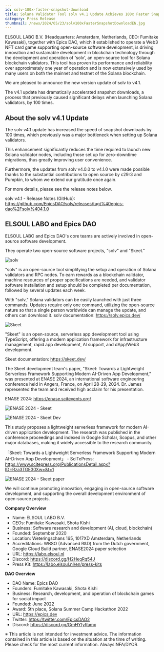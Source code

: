 ```yaml
---
id: solv-100x-faster-snapshot-download
title: Solana Validator Tool solv v4.1 Update Achieves 100x Faster Snapshot Downloads
category: Press Release
thumbnail: /news/2024/05/23/solv100xFasterSnapshotDownloadEN.jpg
---
```


ELSOUL LABO B.V. (Headquarters: Amsterdam, Netherlands, CEO: Fumitake Kawasaki), together with Epics DAO, which it established to operate a Web3 NFT card game supporting open-source software development, is driving innovation and sustainable development in blockchain technology through the development and operation of 'solv', an open-source tool for Solana blockchain validators. This tool has proven its performance and reliability over approximately one year of operation and is now extensively used by many users on both the mainnet and testnet of the Solana blockchain.

We are pleased to announce the new version update of solv to v4.1.

The v4.1 update has dramatically accelerated snapshot downloads, a process that previously caused significant delays when launching Solana validators, by 100 times.

## About the solv v4.1 Update

The solv v4.1 update has increased the speed of snapshot downloads by 100 times, which previously was a major bottleneck when setting up Solana validators.

This enhancement significantly reduces the time required to launch new Solana validator nodes, including those set up for zero-downtime migrations, thus greatly improving user convenience.

Furthermore, the updates from solv v4.0.0 to v4.1.0 were made possible thanks to the substantial contributions to open source by c29r3 and Pumpkin, to whom we extend our gratitude once again.

For more details, please see the release notes below.

solv v4.1 - Release Notes (GitHub): https://github.com/EpicsDAO/solv/releases/tag/%40epics-dao%2Fsolv%404.1.0

## ELSOUL LABO and Epics DAO

ELSOUL LABO and Epics DAO's core teams are actively involved in open-source software development.

They operate two open-source software projects, "solv" and "Skeet."

![solv](/news/2024/03/12/solvEN.jpg)

"solv" is an open-source tool simplifying the setup and operation of Solana validators and RPC nodes. To earn rewards as a blockchain validator, machine resources of proper specifications are needed, and validator software installation and setup should be completed per documentation, followed by several updates each week.

With "solv," Solana validators can be easily launched with just three commands. Updates require only one command, utilizing the open-source nature so that a single person worldwide can manage the update, and others can download it. solv documentation: https://solv.epics.dev/

![Skeet](/news/2024/03/12/SkeetV2EN.jpg)

"Skeet" is an open-source, serverless app development tool using TypeScript, offering a modern application framework for infrastructure management, rapid app development, AI support, and dApp/Web3 development.

Skeet documentation: https://skeet.dev/

The Skeet development team's paper, "Skeet: Towards a Lightweight Serverless Framework Supporting Modern AI-Driven App Development," was presented at ENASE 2024, an international software engineering conference held in Angers, France, on April 28-29, 2024. Dr. James represented the team and received high acclaim for his presentation.

ENASE 2024: https://enase.scitevents.org/

![ENASE 2024 - Skeet](/news/2024/05/10/SkeetENASE2024ResearchPaperPublished.jpg)

![ENASE 2024 - Skeet Dev](/news/2024/05/02/ENASEelsoulTeam.jpg)

This study proposes a lightweight serverless framework for modern AI-driven application development. The research was published in the conference proceedings and indexed in Google Scholar, Scopus, and other major databases, making it widely accessible to the research community.

「Skeet: Towards a Lightweight Serverless Framework Supporting Modern AI-Driven App Development」 - SciTePress: https://www.scitepress.org/PublicationsDetail.aspx?ID=Rza3TGE30Xw=&t=1

![ENASE 2024 - Skeet paper](/news/2024/04/24/ENASE2024AfterTheConference.jpg)

We will continue promoting innovation, engaging in open-source software development, and supporting the overall development environment of open-source projects.

**Company Overview**

- Name: ELSOUL LABO B.V.
- CEOs: Fumitake Kawasaki, Shota Kishi
- Business: Software research and development (AI, cloud, blockchain)
- Founded: September 2020
- Location: Weteringschans 165, 1017XD Amsterdam, Netherlands
- Accreditations: WBSO (Advanced R&D) from the Dutch government, Google Cloud Build partner, ENASE2024 paper selection
- URL: https://labo.elsoul.nl
- Discord: https://discord.gg/H2HeqRq54J
- Press Kit: https://labo.elsoul.nl/en/press-kits

**DAO Overview**

- DAO Name: Epics DAO
- Founders: Fumitake Kawasaki, Shota Kishi
- Business: Research, development, and operation of blockchain games for social impact
- Founded: June 2022
- Award: 5th place, Solana Summer Camp Hackathon 2022
- URL: https://epics.dev
- Twitter: https://twitter.com/EpicsDAO2
- Discord: https://discord.gg/GmHYfyRamx

※ This article is not intended for investment advice. The information contained in this article is based on the situation at the time of writing. Please check for the most current information. Always NFA/DYOR.
